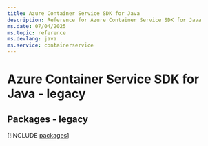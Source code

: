 ```yaml
---
title: Azure Container Service SDK for Java
description: Reference for Azure Container Service SDK for Java
ms.date: 07/04/2025
ms.topic: reference
ms.devlang: java
ms.service: containerservice
---
```

# Azure Container Service SDK for Java - legacy
## Packages - legacy
[!INCLUDE [packages](container-service-index.md)]